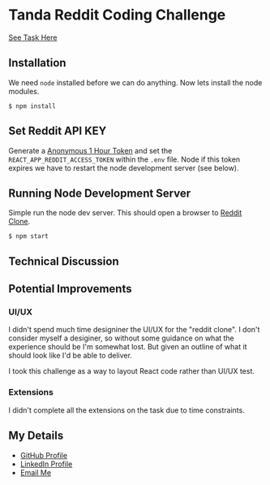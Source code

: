 # Tanda Reddit Coding Challenge
[See Task Here][1]

## Installation
We need `node` installed before we can do anything. Now lets install the
node modules.
```
$ npm install
```

## Set Reddit API KEY
Generate a [Anonymous 1 Hour  Token][2] and set the
`REACT_APP_REDDIT_ACCESS_TOKEN` within the `.env` file. Node if this token
expires we have to restart the node development server (see below).

## Running Node Development Server
Simple run the node dev server. This should open a browser to
[Reddit Clone](http://localhost:8080).
```
$ npm start
```

## Technical Discussion


## Potential Improvements
### UI/UX
I didn't spend much time designiner the UI/UX for the "reddit clone". I don't
consider myself a desiginer, so without some guidance on what the experience
should be I'm somewhat lost. But given an outline of what it should look like
I'd be able to deliver.

I took this challenge as a way to layout React code rather than UI/UX test.

### Extensions
I didn't complete all the extensions on the task due to time constraints.

## My Details
- [GitHub Profile](https://github.com/aaronhayes)
- [LinkedIn Profile](https://www.linkedin.com/in/aaronhayes1/)
- [Email Me](mailto:aaron.hayes@bigpond.com)


[1]: https://github.com/TandaHQ/work-samples/tree/master/reddit%20clone%20(react)
[2]: https://not-an-aardvark.github.io/reddit-oauth-helper/
